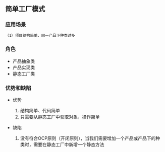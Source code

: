 ## 简单工厂模式
### 应用场景

```reStructuredText
（1）项目结构简单，同一产品下种类过多
```

### 角色
- 产品抽象类
- 产品实现类
- 静态工厂类

### 优势和缺陷

- 优势
  
  1. 结构简单、代码简单
  2. 只需要从静态工厂中获取对象，操作简单
- 缺陷
  1. 没有符合OCP原则（开闭原则），当我们需要增加一个产品或产品下的种类时，需要在静态工厂中新增一个静态方法


